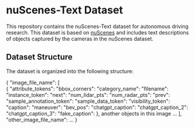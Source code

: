 # nuScenes-Text Dataset

This repository contains the nuScenes-Text dataset for autonomous driving research. This dataset is based on [nuScenes](https://www.nuscenes.org/) and includes text descriptions of objects captured by the cameras in the nuScenes dataset.

## Dataset Structure

The dataset is organized into the following structure:

{ 
  "image_file_name": [                    
    {
        "attribute_tokens": 
        "bbox_corners": 
        "category_name": 
        "filename": 
        "instance_token": 
        "next":
        "num_lidar_pts": 
        "num_radar_pts": 
        "prev":
        "sample_annotation_token": 
        "sample_data_token": 
        "visibility_token": 
        "caption": 
        "maneuver":
        "bev_pos":
        "chatgpt_caption": 
        "chatgpt_caption_2": 
        "chatgpt_caption_3": 
        "fake_caption": 
    },
    another objects in this image ...
  ],
  "other_image_file_name": ...
}
